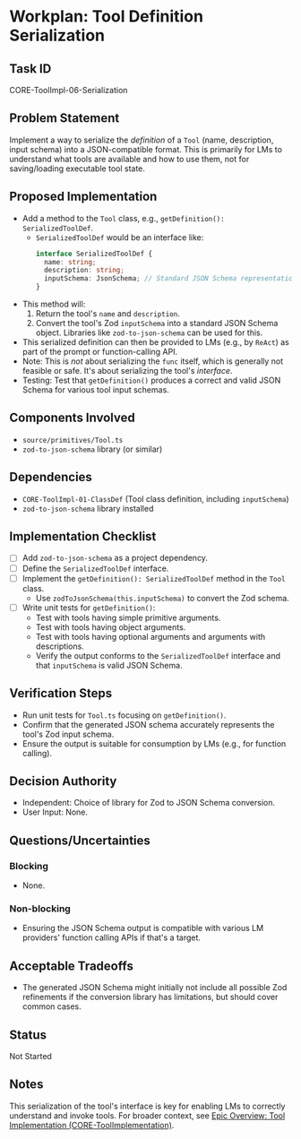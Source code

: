 # Workplan: Tool Definition Serialization

## Task ID
CORE-ToolImpl-06-Serialization

## Problem Statement
Implement a way to serialize the *definition* of a `Tool` (name, description, input schema) into a JSON-compatible format. This is primarily for LMs to understand what tools are available and how to use them, not for saving/loading executable tool state.

## Proposed Implementation
- Add a method to the `Tool` class, e.g., `getDefinition(): SerializedToolDef`.
    - `SerializedToolDef` would be an interface like:
      ```typescript
      interface SerializedToolDef {
        name: string;
        description: string;
        inputSchema: JsonSchema; // Standard JSON Schema representation of the Zod input schema
      }
      ```
- This method will:
    1. Return the tool's `name` and `description`.
    2. Convert the tool's Zod `inputSchema` into a standard JSON Schema object. Libraries like `zod-to-json-schema` can be used for this.
- This serialized definition can then be provided to LMs (e.g., by `ReAct`) as part of the prompt or function-calling API.
- Note: This is *not* about serializing the `func` itself, which is generally not feasible or safe. It's about serializing the tool's *interface*.
- Testing: Test that `getDefinition()` produces a correct and valid JSON Schema for various tool input schemas.

## Components Involved
- `source/primitives/Tool.ts`
- `zod-to-json-schema` library (or similar)

## Dependencies
- `CORE-ToolImpl-01-ClassDef` (Tool class definition, including `inputSchema`)
- `zod-to-json-schema` library installed

## Implementation Checklist
- [ ] Add `zod-to-json-schema` as a project dependency.
- [ ] Define the `SerializedToolDef` interface.
- [ ] Implement the `getDefinition(): SerializedToolDef` method in the `Tool` class.
    - Use `zodToJsonSchema(this.inputSchema)` to convert the Zod schema.
- [ ] Write unit tests for `getDefinition()`:
    - Test with tools having simple primitive arguments.
    - Test with tools having object arguments.
    - Test with tools having optional arguments and arguments with descriptions.
    - Verify the output conforms to the `SerializedToolDef` interface and that `inputSchema` is valid JSON Schema.

## Verification Steps
- Run unit tests for `Tool.ts` focusing on `getDefinition()`.
- Confirm that the generated JSON schema accurately represents the tool's Zod input schema.
- Ensure the output is suitable for consumption by LMs (e.g., for function calling).

## Decision Authority
- Independent: Choice of library for Zod to JSON Schema conversion.
- User Input: None.

## Questions/Uncertainties
### Blocking
- None.

### Non-blocking
- Ensuring the JSON Schema output is compatible with various LM providers' function calling APIs if that's a target.

## Acceptable Tradeoffs
- The generated JSON Schema might initially not include all possible Zod refinements if the conversion library has limitations, but should cover common cases.

## Status
Not Started

## Notes
This serialization of the tool's interface is key for enabling LMs to correctly understand and invoke tools.
For broader context, see [Epic Overview: Tool Implementation (CORE-ToolImplementation)](../../docs/planning/workplans/CORE-ToolImplementation.md).